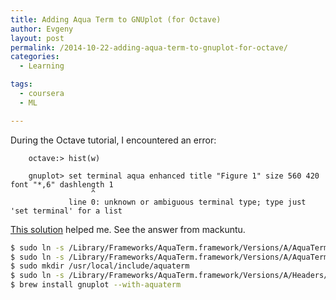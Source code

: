 ```yaml
---
title: Adding Aqua Term to GNUplot (for Octave)
author: Evgeny
layout: post
permalink: /2014-10-22-adding-aqua-term-to-gnuplot-for-octave/
categories:
  - Learning

tags:
  - coursera
  - ML

---
```

During the Octave tutorial, I encountered an error:

        octave:> hist(w)

        gnuplot> set terminal aqua enhanced title "Figure 1" size 560 420  font "*,6" dashlength 1
                      ^
                 line 0: unknown or ambiguous terminal type; type just 'set terminal' for a list

[This solution][1] helped me. See the answer from mackuntu.

~~~ bash
$ sudo ln -s /Library/Frameworks/AquaTerm.framework/Versions/A/AquaTerm /usr/local/lib/libaquaterm.dylib
$ sudo ln -s /Library/Frameworks/AquaTerm.framework/Versions/A/AquaTerm /usr/local/lib/libaquaterm.1.0.0.dylib
$ sudo mkdir /usr/local/include/aquaterm
$ sudo ln -s /Library/Frameworks/AquaTerm.framework/Versions/A/Headers/* /usr/local/include/aquaterm/.
$ brew install gnuplot --with-aquaterm
~~~

&nbsp;

 [1]: http://stackoverflow.com/questions/13786754/octave-gnuplot-aquaterm-error-set-terminal-aqua-enhanced-title-figure-1-unk